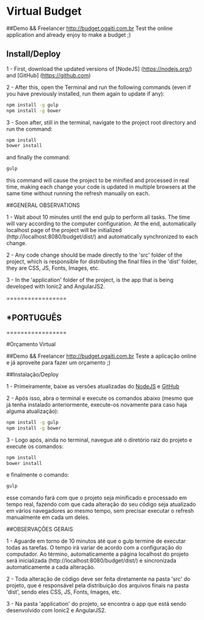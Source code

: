 # Virtual Budget

##Demo && Freelancer
http://budget.ogaiti.com.br Test the online application and already enjoy to make a budget ;)

## Install/Deploy

1 - First, download the updated versions of [NodeJS] (https://nodejs.org/) and [GitHub] (https://github.com)

2 - After this, open the Terminal and run the following commands (even if you have previously installed, run them again to update if any):

```bash
npm install -g gulp
npm install -g bower
```

3 - Soon after, still in the terminal, navigate to the project root directory and run the command:

```bash
npm install
bower install
```

and finally the command:

```bash
gulp
```

this command will cause the project to be minified and processed in real time, making each change your code is updated in multiple browsers at the same time without running the refresh manually on each.

##GENERAL OBSERVATIONS

1 - Wait about 10 minutes until the end gulp to perform all tasks. The time will vary according to the computer configuration. At the end, automatically localhost page of the project will be initialized (http://localhost:8080/budget/dist/) and automatically synchronized to each change.

2 - Any code change should be made directly to the 'src' folder of the project, which is responsible for distributing the final files in the 'dist' folder, they are CSS, JS, Fonts, Images, etc.

3 - In the 'application' folder of the project, is the app that is being developed with Ionic2 and AngularJS2.


=================
## *PORTUGUÊS
=================

#Orçamento Virtual

##Demo && Freelancer
http://budget.ogaiti.com.br Teste a aplicação online e já aproveite para fazer um orçamento ;)

##Instalação/Deploy

1 - Primeiramente, baixe as versões atualizadas do [NodeJS](https://nodejs.org/) e [GitHub](https://github.com)

2 - Após isso, abra o terminal e execute os comandos abaixo (mesmo que já tenha instalado anteriormente, execute-os novamente para caso haja alguma atualização):

```bash
npm install -g gulp
npm install -g bower
```

3 - Logo após, ainda no terminal, navegue até o diretório raiz do projeto e execute os comandos:

```bash
npm install
bower install
```

e finalmente o comando:

```bash
gulp
```

esse comando fará com que o projeto seja minificado e processado em tempo real, fazendo com que cada alteração do seu código seja atualizado em vários navegadores ao mesmo tempo, sem precisar executar o refresh manualmente em cada um deles.

##OBSERVAÇÕES GERAIS

1 - Aguarde em torno de 10 minutos até que o gulp termine de executar todas as tarefas. O tempo irá variar de acordo com a configuração do computador. Ao término, automaticamente a página localhost do projeto será inicializada (http://localhost:8080/budget/dist/) e sincronizada automaticamente a cada alteração.

2 - Toda alteração de código deve ser feita diretamente na pasta 'src' do projeto, que é responsável pela distribuição dos arquivos finais na pasta 'dist', sendo eles CSS, JS, Fonts, Images, etc.

3 - Na pasta 'application' do projeto, se encontra o app que está sendo desenvolvido com Ionic2 e AngularJS2.